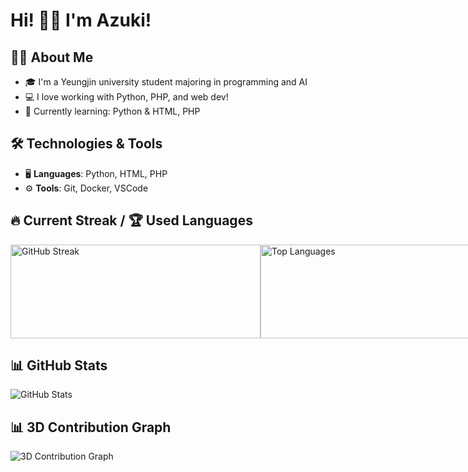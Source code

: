 # Hi! 🐶💕 I'm Azuki! 


## 👩‍💻 About Me
- 🎓 I'm a Yeungjin university student majoring in programming and AI
- 💻 I love working with Python, PHP, and web dev!
- 🌱 Currently learning: Python & HTML, PHP

## 🛠 Technologies & Tools

- 🖥️ **Languages**: Python, HTML, PHP
- ⚙️ **Tools**: Git, Docker, VSCode

## 🔥 Current Streak / 🏆 Used Languages
<div style="display: flex; justify-content: space-between;">

  <a href="https://git.io/streak-stats">
    <img src="https://github-readme-streak-stats.herokuapp.com/?user=Azuking69&theme=rose" alt="GitHub Streak" width="400" height="150"/>
  </a>
  
  <img src="https://github-readme-stats.vercel.app/api/top-langs/?username=Azuking69&layout=compact&theme=rose" alt="Top Languages" width="400" height="150"/>

</div>

## 📊 GitHub Stats
![GitHub Stats](https://github-readme-stats.vercel.app/api?username=Azuking69&show_icons=true&theme=rose)

## 📊 3D Contribution Graph
![3D Contribution Graph](https://github-readme-streak-stats.herokuapp.com/?user=Azuking69&theme=rose&hide_border=true)

